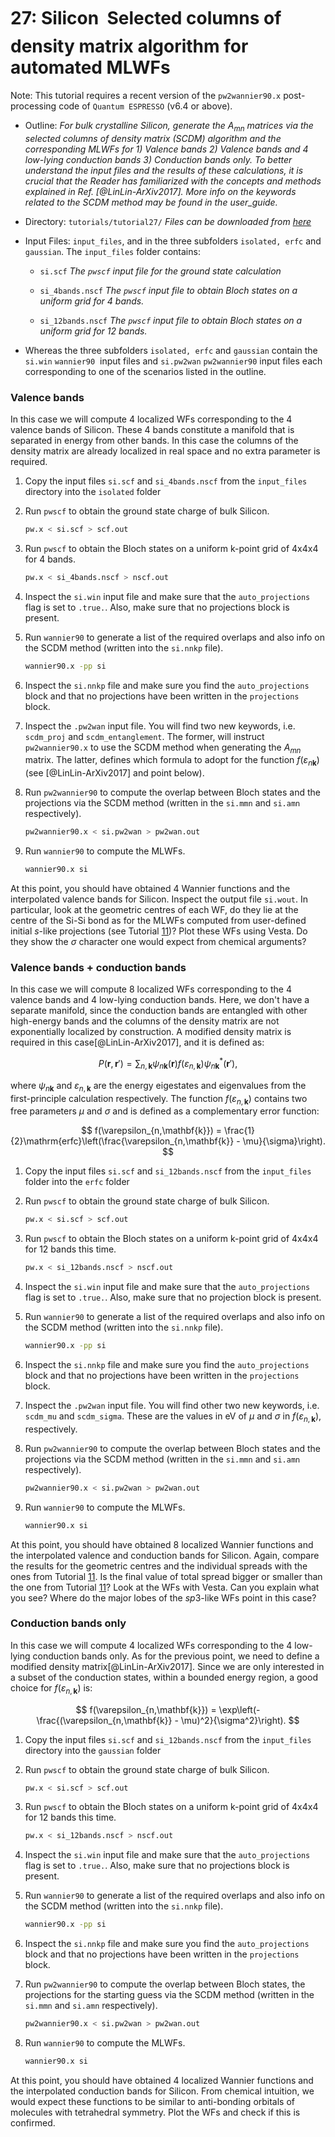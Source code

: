 # 27: Silicon &#151; Selected columns of density matrix algorithm for automated MLWFs

Note: This tutorial requires a recent version of the `pw2wannier90.x`
post-processing code of `Quantum ESPRESSO` (v6.4 or above).

- Outline: *For bulk crystalline Silicon, generate the $A_{mn}$
    matrices via the selected columns of density matrix (SCDM) algorithm
    and the corresponding MLWFs for 1) Valence bands 2) Valence bands
    and 4 low-lying conduction bands 3) Conduction bands only. To better
    understand the input files and the results of these calculations, it
    is crucial that the Reader has familiarized with the concepts and
    methods explained in Ref. [@LinLin-ArXiv2017]. More info on the
    keywords related to the SCDM method may be found in the user_guide.*

- Directory: `tutorials/tutorial27/` *Files can be downloaded from [here](https://github.com/wannier-developers/wannier90/tree/develop/tutorials/tutorial27)*

- Input Files: `input_files`, and in the three subfolders
    `isolated, erfc` and `gaussian`. The `input_files` folder contains:

    - `si.scf` *The `pwscf` input file for the ground
        state calculation*

    - `si_4bands.nscf` *The `pwscf` input file to obtain
        Bloch states on a uniform grid for 4 bands.*

    - `si_12bands.nscf` *The `pwscf` input file to
        obtain Bloch states on a uniform grid for 12 bands.*

- Whereas the three subfolders `isolated, erfc` and `gaussian`
    contain the `si.win` `wannier90`  input files and `si.pw2wan`
    `pw2wannier90` input files each corresponding to one of the
    scenarios listed in the outline.

### Valence bands

In this case we will compute 4 localized WFs
corresponding to the 4 valence bands of Silicon. These 4 bands
constitute a manifold that is separated in energy from other bands.
In this case the columns of the density matrix are already localized
in real space and no extra parameter is required.

1. Copy the input files `si.scf` and `si_4bands.nscf` from the
    `input_files` directory into the `isolated` folder

2. Run `pwscf` to obtain the ground state charge of
    bulk Silicon.

    ```bash title="Terminal"
    pw.x < si.scf > scf.out
    ```

3. Run `pwscf` to obtain the Bloch states on a uniform
    k-point grid of 4x4x4 for 4 bands.

    ```bash title="Terminal"
    pw.x < si_4bands.nscf > nscf.out
    ```

4. Inspect the `si.win` input file and make sure that the
    `auto_projections` flag is set to `.true.`. Also, make sure that
    no projections block is present.

5. Run `wannier90` to generate a list of the required overlaps and
    also info on the SCDM method (written into the `si.nnkp` file).

    ```bash title="Terminal"
    wannier90.x -pp si
    ```

6. Inspect the `si.nnkp` file and make sure you find the
    `auto_projections` block and that no projections have been
    written in the `projections` block.

7. Inspect the `.pw2wan` input file. You will find two new
    keywords, i.e. `scdm_proj` and `scdm_entanglement`. The former,
    will instruct `pw2wannier90.x` to use the SCDM method when
    generating the $A_{mn}$ matrix. The latter, defines which
    formula to adopt for the function $f(\varepsilon_{n\mathbf{k}})$
    (see [@LinLin-ArXiv2017] and point below).

8. Run `pw2wannier90` to compute the overlap between Bloch states
    and the projections via the SCDM method (written in the `si.mmn`
    and `si.amn` respectively).

    ```bash title="Terminal"
    pw2wannier90.x < si.pw2wan > pw2wan.out
    ```

9. Run `wannier90` to compute the MLWFs.

    ```bash title="Terminal"
    wannier90.x si
    ```

At this point, you should have obtained 4 Wannier functions and
the interpolated valence bands for Silicon. Inspect the output
file `si.wout`. In particular, look at the geometric centres of
each WF, do they lie at the centre of the Si-Si bond as for the
MLWFs computed from user-defined initial $s$-like projections
(see Tutorial [11](tutorial_11.md))? Plot these WFs using Vesta. Do they show the
$\sigma$ character one would expect from chemical arguments?

### Valence bands + conduction bands

In this case we will compute 8
localized WFs corresponding to the 4 valence bands and 4 low-lying
conduction bands. Here, we don't have a separate manifold, since the
conduction bands are entangled with other high-energy bands and the
columns of the density matrix are not exponentially localized by
construction. A modified density matrix is required in this
case[@LinLin-ArXiv2017], and it is defined as:

$$
P(\mathbf{r},\mathbf{r}') = \sum_{n,\mathbf{k}} \psi_{n\mathbf{k}}(\mathbf{r})f(\varepsilon_{n,\mathbf{k}})\psi_{n\mathbf{k}}^\ast(\mathbf{r}'),
$$

where $\psi_{n\mathbf{k}}$ and $\varepsilon_{n,\mathbf{k}}$ are the
energy eigestates and eigenvalues from the first-principle
calculation respectively. The function
$f(\varepsilon_{n,\mathbf{k}})$ contains two free parameters $\mu$
and $\sigma$ and is defined as a complementary error function:

$$
f(\varepsilon_{n,\mathbf{k}}) = \frac{1}{2}\mathrm{erfc}\left(\frac{\varepsilon_{n,\mathbf{k}} - \mu}{\sigma}\right).
$$

1. Copy the input files `si.scf` and `si_12bands.nscf` from the
    `input_files` folder into the `erfc` folder

2. Run `pwscf` to obtain the ground state charge of
    bulk Silicon.

    ```bash title="Terminal"
    pw.x < si.scf > scf.out
    ```

3. Run `pwscf` to obtain the Bloch states on a uniform
    k-point grid of 4x4x4 for 12 bands this time.

    ```bash title="Terminal"
    pw.x < si_12bands.nscf > nscf.out
    ```

4. Inspect the `si.win` input file and make sure that the
    `auto_projections` flag is set to `.true.`. Also, make sure that
    no projection block is present.

5. Run `wannier90` to generate a list of the required overlaps and
    also info on the SCDM method (written into the `si.nnkp` file).

    ```bash title="Terminal"
    wannier90.x -pp si
    ```

6. Inspect the `si.nnkp` file and make sure you find the
    `auto_projections` block and that no projections have been
    written in the `projections` block.

7. Inspect the `.pw2wan` input file. You will find other two new
    keywords, i.e. `scdm_mu` and `scdm_sigma`. These are the values
    in eV of $\mu$ and $\sigma$ in $f(\varepsilon_{n,\mathbf{k}})$,
    respectively.

8. Run `pw2wannier90` to compute the overlap between Bloch states
    and the projections via the SCDM method (written in the `si.mmn`
    and `si.amn` respectively).

    ```bash title="Terminal"
    pw2wannier90.x < si.pw2wan > pw2wan.out
    ```

9. Run `wannier90` to compute the MLWFs.

    ```bash title="Terminal"
    wannier90.x si
    ```

At this point, you should have obtained 8 localized Wannier
functions and the interpolated valence and conduction bands for
Silicon. Again, compare the results for the geometric centres
and the individual spreads with the ones from Tutorial [11](tutorial_11.md). Is the
final value of total spread bigger or smaller than the one from
Tutorial [11](tutorial_11.md)?
Look at the WFs with Vesta. Can you explain what you
see? Where do the major lobes of the $sp3$-like WFs point in
this case?

### Conduction bands only

In this case we will compute 4 localized WFs
corresponding to the 4 low-lying conduction bands only. As for the
previous point, we need to define a modified density
matrix[@LinLin-ArXiv2017]. Since we are only interested in a subset
of the conduction states, within a bounded energy region, a good
choice for $f(\varepsilon_{n,\mathbf{k}})$ is:

$$
f(\varepsilon_{n,\mathbf{k}}) = \exp\left(-\frac{(\varepsilon_{n,\mathbf{k}} - \mu)^2}{\sigma^2}\right).
$$

1. Copy the input files `si.scf` and `si_12bands.nscf` from the
    `input_files` directory into the `gaussian` folder

2. Run `pwscf` to obtain the ground state charge of
    bulk Silicon.

    ```bash title="Terminal"
    pw.x < si.scf > scf.out
    ```

3. Run `pwscf` to obtain the Bloch states on a uniform
    k-point grid of 4x4x4 for 12 bands this time.

    ```bash title="Terminal"
    pw.x < si_12bands.nscf > nscf.out
    ```

4. Inspect the `si.win` input file and make sure that the
    `auto_projections` flag is set to `.true.`. Also, make sure that
    no projections block is present.

5. Run `wannier90` to generate a list of the required overlaps and
    also info on the SCDM method (written into the `si.nnkp` file).

    ```bash title="Terminal"
    wannier90.x -pp si
    ```

6. Inspect the `si.nnkp` file and make sure you find the
    `auto_projections` block and that no projections have been
    written in the `projections` block.

7. Run `pw2wannier90` to compute the overlap between Bloch states,
    the projections for the starting guess via the SCDM method
    (written in the `si.mmn` and `si.amn` respectively).

    ```bash title="Terminal"
    pw2wannier90.x < si.pw2wan > pw2wan.out
    ```

8. Run `wannier90` to compute the MLWFs.

    ```bash title="Terminal"
    wannier90.x si
    ```

At this point, you should have obtained 4 localized Wannier
functions and the interpolated conduction bands for Silicon.
From chemical intuition, we would expect these functions to be
similar to anti-bonding orbitals of molecules with tetrahedral
symmetry. Plot the WFs and check if this is confirmed.
